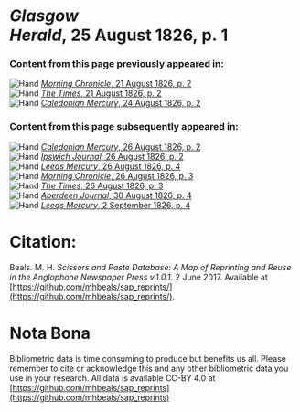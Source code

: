 # *Glasgow Herald*, 25 August 1826, p. 1  
  
### Content from this page previously appeared in:  
![Hand](http://scissorsandpaste.net/wp-content/uploads/2017/06/smallhandpointer.png) [*Morning Chronicle*, 21 August 1826, p. 2](https://mhbeals.github.io/sap_html/Morning-Chronicle/Morning-Chronicle-21-August-1826-p-2)  
![Hand](http://scissorsandpaste.net/wp-content/uploads/2017/06/smallhandpointer.png) [*The Times*, 21 August 1826, p. 2](https://mhbeals.github.io/sap_html/The-Times/The-Times-21-August-1826-p-2)  
![Hand](http://scissorsandpaste.net/wp-content/uploads/2017/06/smallhandpointer.png) [*Caledonian Mercury*, 24 August 1826, p. 2](https://mhbeals.github.io/sap_html/Caledonian-Mercury/Caledonian-Mercury-24-August-1826-p-2)  
  
### Content from this page subsequently appeared in:  
![Hand](http://scissorsandpaste.net/wp-content/uploads/2017/06/smallhandpointer.png) [*Caledonian Mercury*, 26 August 1826, p. 2](https://mhbeals.github.io/sap_html/Caledonian-Mercury/Caledonian-Mercury-26-August-1826-p-2)  
![Hand](http://scissorsandpaste.net/wp-content/uploads/2017/06/smallhandpointer.png) [*Ipswich Journal*, 26 August 1826, p. 2](https://mhbeals.github.io/sap_html/Ipswich-Journal/Ipswich-Journal-26-August-1826-p-2)  
![Hand](http://scissorsandpaste.net/wp-content/uploads/2017/06/smallhandpointer.png) [*Leeds Mercury*, 26 August 1826, p. 4](https://mhbeals.github.io/sap_html/Leeds-Mercury/Leeds-Mercury-26-August-1826-p-4)  
![Hand](http://scissorsandpaste.net/wp-content/uploads/2017/06/smallhandpointer.png) [*Morning Chronicle*, 26 August 1826, p. 3](https://mhbeals.github.io/sap_html/Morning-Chronicle/Morning-Chronicle-26-August-1826-p-3)  
![Hand](http://scissorsandpaste.net/wp-content/uploads/2017/06/smallhandpointer.png) [*The Times*, 26 August 1826, p. 3](https://mhbeals.github.io/sap_html/The-Times/The-Times-26-August-1826-p-3)  
![Hand](http://scissorsandpaste.net/wp-content/uploads/2017/06/smallhandpointer.png) [*Aberdeen Journal*, 30 August 1826, p. 4](https://mhbeals.github.io/sap_html/Aberdeen-Journal/Aberdeen-Journal-30-August-1826-p-4)  
![Hand](http://scissorsandpaste.net/wp-content/uploads/2017/06/smallhandpointer.png) [*Leeds Mercury*, 2 September 1826, p. 4](https://mhbeals.github.io/sap_html/Leeds-Mercury/Leeds-Mercury-2-September-1826-p-4)  


# Citation: 

Beals. M. H. *Scissors and Paste Database: A Map of Reprinting and Reuse in the Anglophone Newspaper Press v.1.0.1.* 2 June 2017. Available at [https://github.com/mhbeals/sap_reprints/](https://github.com/mhbeals/sap_reprints/). 

# Nota Bona

Bibliometric data is time consuming to produce but benefits us all. Please remember to cite or acknowledge this and any other bibliometric data you use in your research. All data is available CC-BY 4.0 at [https://github.com/mhbeals/sap_reprints](https://github.com/mhbeals/sap_reprints)